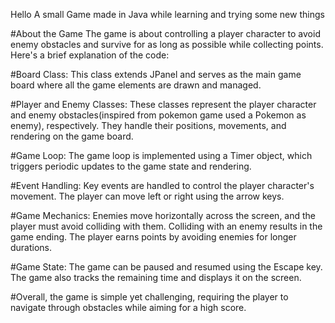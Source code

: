 Hello
A small Game made in Java while learning and trying some new things 

#About the Game
The game is about controlling a player character to avoid enemy obstacles and survive for as long as possible while collecting points. Here's a brief explanation of the code:

#Board Class: This class extends JPanel and serves as the main game board where all the game elements are drawn and managed.

#Player and Enemy Classes: These classes represent the player character and enemy obstacles(inspired from pokemon game used a Pokemon as enemy), respectively. They handle their positions, movements, and rendering on the game board.

#Game Loop: The game loop is implemented using a Timer object, which triggers periodic updates to the game state and rendering.

#Event Handling: Key events are handled to control the player character's movement. The player can move left or right using the arrow keys.

#Game Mechanics: Enemies move horizontally across the screen, and the player must avoid colliding with them. Colliding with an enemy results in the game ending. The player earns points by avoiding enemies for longer durations.

#Game State: The game can be paused and resumed using the Escape key. The game also tracks the remaining time and displays it on the screen.

#Overall, the game is simple yet challenging, requiring the player to navigate through obstacles while aiming for a high score.
